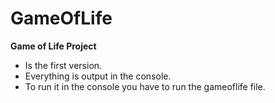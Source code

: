 # GameOfLife
**Game of Life Project**

+ Is the first version. 
+ Everything is output in the console. 
+ To run it in the console you have to run the gameoflife file.
